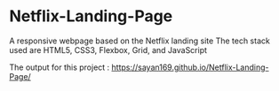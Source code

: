 # Netflix-Landing-Page
A responsive webpage based on the Netflix landing site
The tech stack used are HTML5, CSS3, Flexbox, Grid, and JavaScript

The output for this project :  https://sayan169.github.io/Netflix-Landing-Page/
